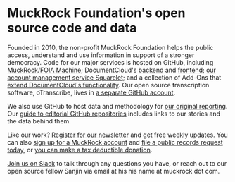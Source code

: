# MuckRock Foundation's open source code and data

Founded in 2010, the non-profit MuckRock Foundation helps the public access, understand and use information in support of a stronger democracy. Code for our major services is hosted on GitHub, including [MuckRock/FOIA Machine](https://github.com/MuckRock/muckrock); DocumentCloud's [backend](https://github.com/MuckRock/documentcloud) and [frontend](https://github.com/MuckRock/documentcloud-frontend); [our account management service Squarelet](https://github.com/MuckRock/squarelet); and a collection of Add-Ons that [extend DocumentCloud's functionality](https://www.documentcloud.org/help/add-ons/). Our open source transcription software, oTranscribe, lives in [a separate GitHub account](https://github.com/otranscribe).

We also use GitHub to host data and methodology for [our original reporting](http://muckrock.com/news/). Our [guide to editorial GitHub repositories](https://github.com/MuckRock/news-team) includes links to our stories and the data behind them.

Like our work? [Register for our newsletter](https://muckrock.com/newsletters/) and get free weekly updates. You can also [sign up for a MuckRock account](https://accounts.muckrock.com/selectplan/) and [file a public records request today](https://www.muckrock.com/foi/create/), or [you can make a tax deductible donation](https://www.muckrock.com/donate/).

[Join us on Slack](https://github.com/MuckRock/news-team) to talk through any questions you have, or reach out to our open source fellow Sanjin via email at his his name at muckrock dot com.